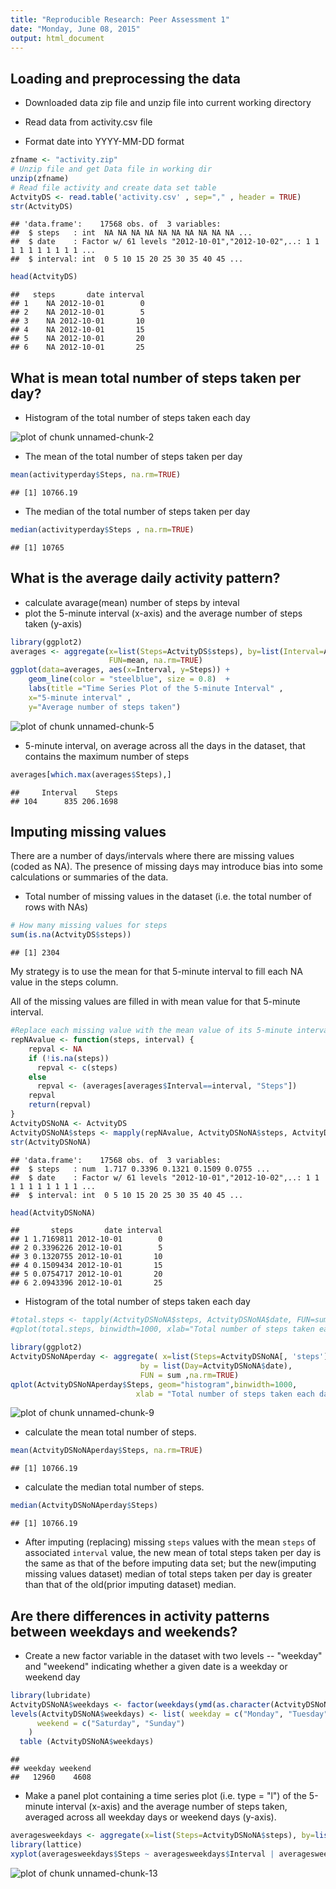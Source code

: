 ```yaml
---
title: "Reproducible Research: Peer Assessment 1"
date: "Monday, June 08, 2015"
output: html_document
---
```

## Loading and preprocessing the data
- Downloaded data zip file and unzip file into current working directory

- Read data from activity.csv file

- Format date into YYYY-MM-DD format

```r
zfname <- "activity.zip"
# Unzip file and get Data file in working dir
unzip(zfname)
# Read file activity and create data set table
ActvityDS <- read.table('activity.csv' , sep="," , header = TRUE)
str(ActvityDS)
```

```
## 'data.frame':	17568 obs. of  3 variables:
##  $ steps   : int  NA NA NA NA NA NA NA NA NA NA ...
##  $ date    : Factor w/ 61 levels "2012-10-01","2012-10-02",..: 1 1 1 1 1 1 1 1 1 1 ...
##  $ interval: int  0 5 10 15 20 25 30 35 40 45 ...
```

```r
head(ActvityDS)
```

```
##   steps       date interval
## 1    NA 2012-10-01        0
## 2    NA 2012-10-01        5
## 3    NA 2012-10-01       10
## 4    NA 2012-10-01       15
## 5    NA 2012-10-01       20
## 6    NA 2012-10-01       25
```

## What is mean total number of steps taken per day?
- Histogram of the total number of steps taken each day

![plot of chunk unnamed-chunk-2](figure/unnamed-chunk-2-1.png) 

- The mean of the total number of steps taken per day

```r
mean(activityperday$Steps, na.rm=TRUE)
```

```
## [1] 10766.19
```

- The median of the total number of steps taken per day

```r
median(activityperday$Steps , na.rm=TRUE)
```

```
## [1] 10765
```

## What is the average daily activity pattern?
- calculate avarage(mean) number of steps by inteval
- plot the 5-minute interval (x-axis) and the average number of steps taken (y-axis)


```r
library(ggplot2)
averages <- aggregate(x=list(Steps=ActvityDS$steps), by=list(Interval=ActvityDS$interval),
                      FUN=mean, na.rm=TRUE)
ggplot(data=averages, aes(x=Interval, y=Steps)) +
    geom_line(color = "steelblue", size = 0.8)  +
    labs(title ="Time Series Plot of the 5-minute Interval" ,
    x="5-minute interval" ,
    y="Average number of steps taken")
```

![plot of chunk unnamed-chunk-5](figure/unnamed-chunk-5-1.png) 

- 5-minute interval, on average across all the days in the dataset, that contains the maximum number of steps


```r
averages[which.max(averages$Steps),]
```

```
##     Interval    Steps
## 104      835 206.1698
```

## Imputing missing values
There are a number of days/intervals where there are missing values (coded as NA).
The presence of missing days may introduce bias into some calculations or summaries of the data.

- Total number of missing values in the dataset (i.e. the total number of rows with NAs)


```r
# How many missing values for steps
sum(is.na(ActvityDS$steps))
```

```
## [1] 2304
```

My strategy is to use the mean for that 5-minute interval to fill each NA value in the steps column.

All of the missing values are filled in with mean value for that 5-minute interval.


```r
#Replace each missing value with the mean value of its 5-minute interval
repNAvalue <- function(steps, interval) {
    repval <- NA
    if (!is.na(steps))  
      repval <- c(steps)
    else
      repval <- (averages[averages$Interval==interval, "Steps"])
    repval
    return(repval)
}
ActvityDSNoNA <- ActvityDS
ActvityDSNoNA$steps <- mapply(repNAvalue, ActvityDSNoNA$steps, ActvityDSNoNA$interval)
str(ActvityDSNoNA)
```

```
## 'data.frame':	17568 obs. of  3 variables:
##  $ steps   : num  1.717 0.3396 0.1321 0.1509 0.0755 ...
##  $ date    : Factor w/ 61 levels "2012-10-01","2012-10-02",..: 1 1 1 1 1 1 1 1 1 1 ...
##  $ interval: int  0 5 10 15 20 25 30 35 40 45 ...
```

```r
head(ActvityDSNoNA)
```

```
##       steps       date interval
## 1 1.7169811 2012-10-01        0
## 2 0.3396226 2012-10-01        5
## 3 0.1320755 2012-10-01       10
## 4 0.1509434 2012-10-01       15
## 5 0.0754717 2012-10-01       20
## 6 2.0943396 2012-10-01       25
```
- Histogram of the total number of steps taken each day

```r
#total.steps <- tapply(ActvityDSNoNA$steps, ActvityDSNoNA$date, FUN=sum)
#qplot(total.steps, binwidth=1000, xlab="Total number of steps taken each day")

library(ggplot2)
ActvityDSNoNAperday <- aggregate( x=list(Steps=ActvityDSNoNA[, 'steps']), 
                             by = list(Day=ActvityDSNoNA$date), 
                             FUN = sum ,na.rm=TRUE)
qplot(ActvityDSNoNAperday$Steps, geom="histogram",binwidth=1000,  
                            xlab = "Total number of steps taken each day")
```

![plot of chunk unnamed-chunk-9](figure/unnamed-chunk-9-1.png) 

- calculate the mean  total number of steps.

```r
mean(ActvityDSNoNAperday$Steps, na.rm=TRUE)
```

```
## [1] 10766.19
```

- calculate the  median total number of steps.

```r
median(ActvityDSNoNAperday$Steps)
```

```
## [1] 10766.19
```
- After imputing (replacing) missing `steps` values with the mean `steps` of associated `interval` value, the new mean of total steps taken per day is the same as that of the before imputing data set; but the new(imputing missing values dataset) median of total steps taken per day is greater than that of the old(prior imputing dataset) median.

## Are there differences in activity patterns between weekdays and weekends?

- Create a new factor variable in the dataset with two levels -- "weekday" and "weekend" indicating whether a given date is a weekday or weekend day


```r
library(lubridate)
ActvityDSNoNA$weekdays <- factor(weekdays(ymd(as.character(ActvityDSNoNA$date)), abbreviate=FALSE))
levels(ActvityDSNoNA$weekdays) <- list( weekday = c("Monday", "Tuesday","Wednesday", "Thursday", "Friday"), 
      weekend = c("Saturday", "Sunday")
    )
  table (ActvityDSNoNA$weekdays)
```

```
## 
## weekday weekend 
##   12960    4608
```

- Make a panel plot containing a time series plot (i.e. type = "l") of the 5-minute interval (x-axis) and the average number of steps taken, averaged across all weekday days or weekend days (y-axis).


```r
averagesweekdays <- aggregate(x=list(Steps=ActvityDSNoNA$steps), by=list(Interval=ActvityDS$interval, ActvityDSNoNA$weekdays ),  FUN=mean, na.rm=TRUE)
library(lattice)
xyplot(averagesweekdays$Steps ~ averagesweekdays$Interval | averagesweekdays$Group.2, layout = c(1, 2), type = "l", xlab = "Interval", ylab = "Number of steps")
```

![plot of chunk unnamed-chunk-13](figure/unnamed-chunk-13-1.png) 
